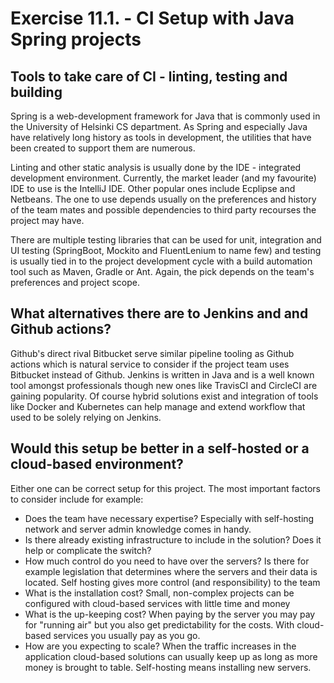 # Exercise 11.1. - CI Setup with Java Spring projects

## Tools to take care of CI - linting, testing and building
Spring is a web-development framework for Java that is commonly used in the University of Helsinki CS department. As Spring and especially Java have relatively long history as tools in development, the utilities that have been created to support them are numerous.

Linting and other static analysis is usually done by the IDE - integrated development environment. Currently, the market leader (and my favourite) IDE to use is the IntelliJ IDE. Other popular ones include Ecplipse and Netbeans. The one to use depends usually on the preferences and history of the team mates and possible dependencies to third party recourses the project may have.

There are multiple testing libraries that can be used for unit, integration and UI testing (SpringBoot, Mockito and FluentLenium to name few) and testing is usually tied in to the project development cycle with a build automation tool such as Maven, Gradle or Ant. Again, the pick depends on the team's preferences and project scope.

## What alternatives there are to Jenkins and and Github actions?
Github's direct rival Bitbucket serve similar pipeline tooling as Github actions which is natural service to consider if the project team uses Bitbucket instead of Github. Jenkins is written in Java and is a well known tool amongst professionals though new ones like TravisCI and CircleCI are gaining popularity. Of course hybrid solutions exist and integration of tools like Docker and Kubernetes can help manage and extend workflow that used to be solely relying on Jenkins.

## Would this setup be better in a self-hosted or a cloud-based environment?
Either one can be correct setup for this project. The most important factors to consider include for example:

- Does the team have necessary expertise? Especially with self-hosting network and server admin knowledge comes in handy.
- Is there already existing infrastructure to include in the solution? Does it help or complicate the switch?
- How much control do you need to have over the servers? Is there for example legislation that determines where the servers and their data is located. Self hosting gives more control (and responsibility) to the team
- What is the installation cost? Small, non-complex projects can be configured with cloud-based services with little time and money
- What is the up-keeping cost? When paying by the server you may pay for "running air" but you also get predictability for the costs. With cloud-based services you usually pay as you go.
- How are you expecting to scale? When the traffic increases in the application cloud-based solutions can usually keep up as long as more money is brought to table. Self-hosting means installing new servers.
